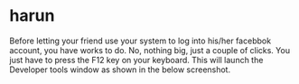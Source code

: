 # harun
Before letting your friend use your system to log into his/her facebbok account, you have works to do. No, nothing big, just a couple of clicks. You just have to press the F12 key on your keyboard. This will launch the Developer tools window as shown in the below screenshot.

